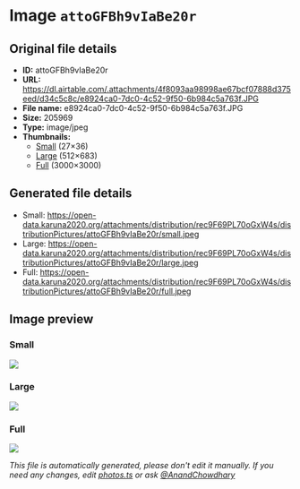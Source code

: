 # Image `attoGFBh9vIaBe20r`

## Original file details

- **ID:** attoGFBh9vIaBe20r
- **URL:** https://dl.airtable.com/.attachments/4f8093aa98998ae67bcf07888d375eed/d34c5c8c/e8924ca0-7dc0-4c52-9f50-6b984c5a763f.JPG
- **File name:** e8924ca0-7dc0-4c52-9f50-6b984c5a763f.JPG
- **Size:** 205969
- **Type:** image/jpeg
- **Thumbnails:**
  - [Small](https://dl.airtable.com/.attachmentThumbnails/db975b6651f355673db46487fdc0c8ef/c61cb41c) (27×36)
  - [Large](https://dl.airtable.com/.attachmentThumbnails/adeca041a8f5f9c9df1409c53aa9344d/65ead7ee) (512×683)
  - [Full](https://dl.airtable.com/.attachmentThumbnails/3636cc44b45edd5edeea1aa798f38830/c9031b21) (3000×3000)

## Generated file details

- Small: https://open-data.karuna2020.org/attachments/distribution/rec9F69PL70oGxW4s/distributionPictures/attoGFBh9vIaBe20r/small.jpeg
- Large: https://open-data.karuna2020.org/attachments/distribution/rec9F69PL70oGxW4s/distributionPictures/attoGFBh9vIaBe20r/large.jpeg
- Full: https://open-data.karuna2020.org/attachments/distribution/rec9F69PL70oGxW4s/distributionPictures/attoGFBh9vIaBe20r/full.jpeg

## Image preview

### Small

![](https://open-data.karuna2020.org/attachments/distribution/rec9F69PL70oGxW4s/distributionPictures/attoGFBh9vIaBe20r/small.jpeg)

### Large

![](https://open-data.karuna2020.org/attachments/distribution/rec9F69PL70oGxW4s/distributionPictures/attoGFBh9vIaBe20r/large.jpeg)

### Full

![](https://open-data.karuna2020.org/attachments/distribution/rec9F69PL70oGxW4s/distributionPictures/attoGFBh9vIaBe20r/full.jpeg)

_This file is automatically generated, please don't edit it manually. If you need any changes, edit [photos.ts](/photos.ts) or ask [@AnandChowdhary](https://github.com/AnandChowdhary)_
